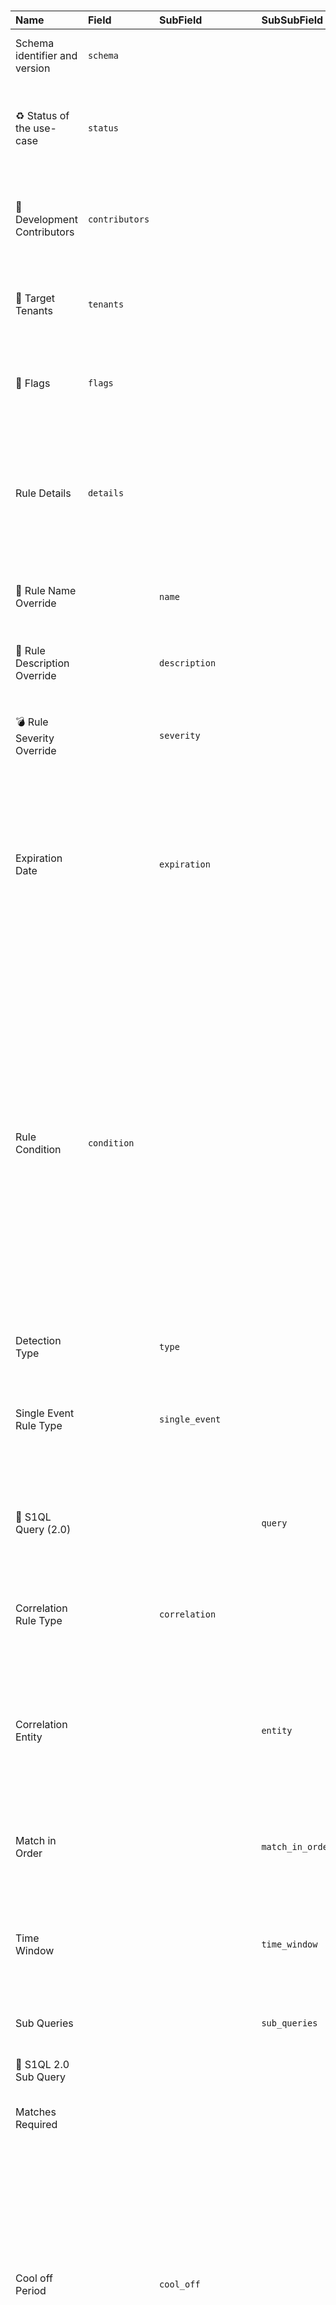 #   



> 

| Name                          | Field          | SubField             | SubSubField      | SubSubSubField     | Description                                                                                                                                                                                                                                                                                                                                                                                            | Type                  | Example   |
|:------------------------------|:---------------|:---------------------|:-----------------|:-------------------|:-------------------------------------------------------------------------------------------------------------------------------------------------------------------------------------------------------------------------------------------------------------------------------------------------------------------------------------------------------------------------------------------------------|:----------------------|:----------|
| Schema identifier and version | `schema`       |                      |                  |                    | Identifier of the schema at its current version                                                                                                                                                                                                                                                                                                                                                        | string                |           |
| ♻️ Status of the use-case     | `status`       |                      |                  |                    | Define the status according to use case development life cycle process                                                                                                                                                                                                                                                                                                                                 | string                | STAGING   |
| 👥 Development Contributors    | `contributors` |                      |                  |                    | Individuals who supported creating, enriching or tuning the detection.                                                                                                                                                                                                                                                                                                                                 | array                 |           |
| 🏢 Target Tenants              | `tenants`      |                      |                  |                    | Override the default organizations and deploy to selected tenants only.                                                                                                                                                                                                                                                                                                                                | array                 |           |
| 🚩 Flags                       | `flags`        |                      |                  |                    | Flags allow to customize the rule behaviour using the modifiers framework                                                                                                                                                                                                                                                                                                                              | array                 |           |
| Rule Details                  | `details`      |                      |                  |                    | You may use these attributes to optionally override them, if not they will be retrieved from the relevant existing MDR attributes.                                                                                                                                                                                                                                                                     | object                |           |
| 🎫 Rule Name Override          |                | `name`               |                  |                    | Overrides the MDR Name which is used by default as the rule name                                                                                                                                                                                                                                                                                                                                       | string                |           |
| 🔬 Rule Description Override   |                | `description`        |                  |                    | Overrides the MDR Name which is used by default as the rule name                                                                                                                                                                                                                                                                                                                                       | string                |           |
| 💣 Rule Severity Override      |                | `severity`           |                  |                    | Overrides the MDR severity value which is used by default as the rule name                                                                                                                                                                                                                                                                                                                             | string                |           |
| Expiration Date               |                | `expiration`         |                  |                    | Rules are considered Permanent until a date is specified in this field, then they become Temporary. Expects YYYY/MM/DD, at most 6 months from the time of deployment.                                                                                                                                                                                                                                  | string                |           |
| Rule Condition                | `condition`    |                      |                  |                    | Configurations for the custom rule. Supports Single Event and Correlation rule types.   ⚠️ Once a rule condition is selected, you can't change it during development as it will fail any further updates. You'll need to delete your rule and start over,  if you wish you continue in the same file you'll need to delete any rule_id that was added by the deployer to allow it to deploy a new one. | object                |           |
| Detection Type                |                | `type`               |                  |                    |                                                                                                                                                                                                                                                                                                                                                                                                        | string                |           |
| Single Event Rule Type        |                | `single_event`       |                  |                    | Use this Rule Type if you wish to generate one alert for every match of the query, without further correlations                                                                                                                                                                                                                                                                                        | object                |           |
| 🔎 S1QL Query (2.0)            |                |                      | `query`          |                    | S1 Query Language Version 2.0 Query. Version 1.0 will not be supported.                                                                                                                                                                                                                                                                                                                                | string                |           |
| Correlation Rule Type         |                | `correlation`        |                  |                    | Create a custom detection rule that correlates multiple events over time.                                                                                                                                                                                                                                                                                                                              | object                |           |
| Correlation Entity            |                |                      | `entity`         |                    | A common entity used to group matching events. IMPORTANT: To use the response section, you must select a Process entity                                                                                                                                                                                                                                                                                | string                |           |
| Match in Order                |                |                      | `match_in_order` |                    | Set to True to require subqueries to match in sequence to trigger an alert.                                                                                                                                                                                                                                                                                                                            | boolean               |           |
| Time Window                   |                |                      | `time_window`    |                    | The period of time in minutes in which subqueries must match to trigger an alert.                                                                                                                                                                                                                                                                                                                      | string                |           |
| Sub Queries                   |                |                      | `sub_queries`    |                    | The list of subqueries for the custom detection rule.                                                                                                                                                                                                                                                                                                                                                  | array                 |           |
| 🔎 S1QL 2.0 Sub Query          |                |                      |                  | `query`            | Sub Query, in S1QL 2.0. 1.0 not suported.                                                                                                                                                                                                                                                                                                                                                              | string                |           |
| Matches Required              |                |                      |                  | `matches_required` | The number of times the subquery must match.                                                                                                                                                                                                                                                                                                                                                           | integer               |           |
| Cool off Period               |                | `cool_off`           |                  |                    | Receive only one alert and suppress additional alerts when a rule is triggered multiple times during the cool-off period. Mitigation actions set in the rule will not be applied to suppressed alerts. Expects a value in minute or hour, from 1m to 1440m or 1h to 24h.                                                                                                                               | string                |           |
| Active Response               | `response`     |                      |                  |                    | When this rule matches a SentinelOne endpoint event, these Storyline Active Responses will be performed. Note: XDR response actions triggered by STAR rules can be configured from the Markteplace package.                                                                                                                                                                                            | object                |           |
| Treat as threat               |                | `treat_as_threat`    |                  |                    | If selected, the Agent generates a threat from the alert and applies a selected policy.                                                                                                                                                                                                                                                                                                                | ['string', 'boolean'] |           |
| Network Quarantine            |                | `network_quarantine` |                  |                    | If selected, the system automatically quarantines the alerted endpoints. You can reconnect the endpoints from the Sentinels page or Endpoint Details.                                                                                                                                                                                                                                                  | boolean               |           |

### Template

``

```yaml
  #schema: sentinel_one::1.0
  #status: DEVELOPMENT
  #contributors:
    #-
  #tenants:
    #-
  #flags:
    #-
  
  #details:
    #name: 
    #description: |
      #...
    #severity: 
    #expiration: 
  
  condition:
    #single_event:
      #query: |
        #...
  
    #correlation:
      #entity: 
      #match_in_order: true
      #time_window: 
      #sub_queries:
        #- query: |
            #...
          #matches_required: 1
  
    #cool_off: 
  
  response:
    treat_as_threat: false
    network_quarantine: false
```

